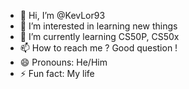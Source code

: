 - 👋 Hi, I’m @KevLor93
- 👀 I’m interested in learning new things
- 🌱 I’m currently learning CS50P, CS50x
- 📫 How to reach me ? Good question !
- 😄 Pronouns: He/Him
- ⚡ Fun fact: My life

<!---
KevLor93/KevLor93 is a ✨ special ✨ repository because its `README.md` (this file) appears on your GitHub profile.
You can click the Preview link to take a look at your changes.
--->
